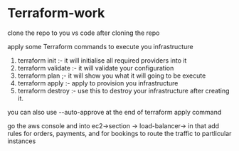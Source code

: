 # Terraform-work

clone the repo to you vs code after cloning the repo 

apply some Terraform commands to execute you infrastructure 

1) terraform init :- it will initialise all required providers into it
2) terraform validate :- it will validate your configuration 
3) terraform plan ;- it will show you what it will going to be execute
4) terraform apply :- apply to provision you infrastructure 
5) terraform destroy :- use this to destroy your infrastructure after creating it.

you can also use --auto-approve at the end of terraform apply command 

go the aws console and into ec2->section -> load-balancer-> in that add rules for orders, payments, and for bookings to route the traffic to partlicular instances 
